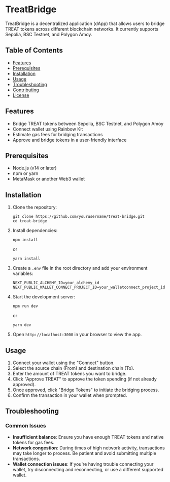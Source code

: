 # TreatBridge

TreatBridge is a decentralized application (dApp) that allows users to bridge TREAT tokens across different blockchain networks. It currently supports Sepolia, BSC Testnet, and Polygon Amoy.

## Table of Contents

- [Features](#features)
- [Prerequisites](#prerequisites)
- [Installation](#installation)
- [Usage](#usage)
- [Troubleshooting](#troubleshooting)
- [Contributing](#contributing)
- [License](#license)

## Features

- Bridge TREAT tokens between Sepolia, BSC Testnet, and Polygon Amoy
- Connect wallet using Rainbow Kit
- Estimate gas fees for bridging transactions
- Approve and bridge tokens in a user-friendly interface

## Prerequisites

- Node.js (v14 or later)
- npm or yarn
- MetaMask or another Web3 wallet

## Installation

1. Clone the repository:
   ```
   git clone https://github.com/yourusername/treat-bridge.git
   cd treat-bridge
   ```

2. Install dependencies:
   ```
   npm install
   ```
   or
   ```
   yarn install
   ```

3. Create a `.env` file in the root directory and add your environment variables:
   ```
   NEXT_PUBLIC_ALCHEMY_ID=your_alchemy_id
   NEXT_PUBLIC_WALLET_CONNECT_PROJECT_ID=your_walletconnect_project_id
   ```

4. Start the development server:
   ```
   npm run dev
   ```
   or
   ```
   yarn dev
   ```

5. Open `http://localhost:3000` in your browser to view the app.

## Usage

1. Connect your wallet using the "Connect" button.
2. Select the source chain (From) and destination chain (To).
3. Enter the amount of TREAT tokens you want to bridge.
4. Click "Approve TREAT" to approve the token spending (if not already approved).
5. Once approved, click "Bridge Tokens" to initiate the bridging process.
6. Confirm the transaction in your wallet when prompted.

## Troubleshooting

### Common Issues
- **Insufficient balance**: Ensure you have enough TREAT tokens and native tokens for gas fees.
- **Network congestion**: During times of high network activity, transactions may take longer to process. Be patient and avoid submitting multiple transactions.
- **Wallet connection issues**: If you're having trouble connecting your wallet, try disconnecting and reconnecting, or use a different supported wallet.